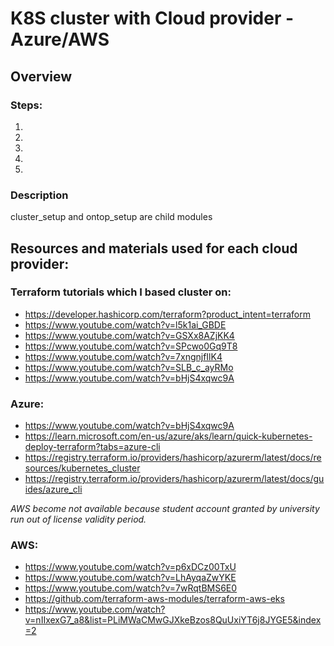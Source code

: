 # K8S cluster with Cloud provider - Azure/AWS
## Overview

### Steps:
1. 
2.
3.
4.
5.

### Description
cluster_setup and ontop_setup are child modules



## Resources and materials used for each cloud provider:
### Terraform tutorials which I based cluster on:
- https://developer.hashicorp.com/terraform?product_intent=terraform
- https://www.youtube.com/watch?v=l5k1ai_GBDE
- https://www.youtube.com/watch?v=GSXx8AZjKK4
- https://www.youtube.com/watch?v=SPcwo0Gq9T8
- https://www.youtube.com/watch?v=7xngnjfIlK4
- https://www.youtube.com/watch?v=SLB_c_ayRMo
- https://www.youtube.com/watch?v=bHjS4xqwc9A


### Azure:
- https://www.youtube.com/watch?v=bHjS4xqwc9A
- https://learn.microsoft.com/en-us/azure/aks/learn/quick-kubernetes-deploy-terraform?tabs=azure-cli
- https://registry.terraform.io/providers/hashicorp/azurerm/latest/docs/resources/kubernetes_cluster
- https://registry.terraform.io/providers/hashicorp/azurerm/latest/docs/guides/azure_cli


*AWS become not available because student account granted by university run out of license validity period.*
### AWS:
- https://www.youtube.com/watch?v=p6xDCz00TxU
- https://www.youtube.com/watch?v=LhAyqaZwYKE
- https://www.youtube.com/watch?v=7wRqtBMS6E0
- https://github.com/terraform-aws-modules/terraform-aws-eks
- https://www.youtube.com/watch?v=nIIxexG7_a8&list=PLiMWaCMwGJXkeBzos8QuUxiYT6j8JYGE5&index=2